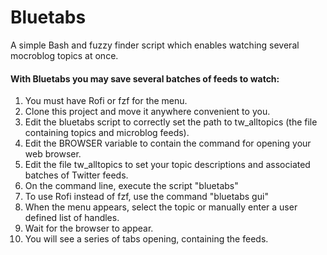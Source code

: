 # Bluetabs
A simple Bash and fuzzy finder script which enables watching several mocroblog topics at once.


#### With Bluetabs you may save several batches of feeds to watch:
1. You must have Rofi or fzf for the menu.
2. Clone this project and move it anywhere convenient to you.
3. Edit the bluetabs script to correctly set the path to tw_alltopics (the file containing topics and microblog feeds).
4. Edit the BROWSER variable to contain the command for opening your web browser.
5. Edit the file tw_alltopics to set your topic descriptions and associated batches of Twitter feeds.
6. On the command line, execute the script "bluetabs"
7. To use Rofi instead of fzf, use the command "bluetabs gui"
8. When the menu appears, select the topic or manually enter a user defined list of handles.
9. Wait for the browser to appear.
11. You will see a series of tabs opening, containing the feeds.
